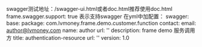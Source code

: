swagger测试地址：/swagger-ui.html或者doc.html推荐使用doc.html  
frame.swagger.support: true 表示支持swagger
在yml中加配置： 
swagger:
  base:
    package: com.lvmoney.frame.demo.customer.function
  contact:
    email: author@lvmoney.com
    name: author
    url: ''
  description: frame demo 服务调用方
  title: authentication-resource
  url: ''
  version: 1.0
